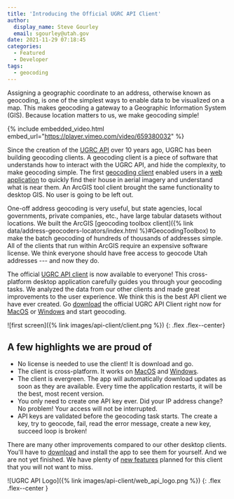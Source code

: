 ```yaml
---
title: 'Introducing the Official UGRC API Client'
author:
  display_name: Steve Gourley
  email: sgourley@utah.gov
date: 2021-11-29 07:18:45
categories:
  - Featured
  - Developer
tags:
  - geocoding
---
```


Assigning a geographic coordinate to an address, otherwise known as geocoding, is one of the simplest ways to enable data to be visualized on a map. This makes geocoding a gateway to a Geographic Information System (GIS). Because location matters to us, we make geocoding simple!

{% include embedded_video.html embed_url="https://player.vimeo.com/video/659380032" %}

Since the creation of the [UGRC API](https://api.mapserv.utah.gov) over 10 years ago, UGRC has been building geocoding clients. A geocoding client is a piece of software that understands how to interact with the UGRC API, and hide the complexity, to make geocoding simple. The first [geocoding client](https://github.com/agrc/kitchen-sink/tree/main/packages/dartboard) enabled users in a [web application](https://atlas.utah.gov) to quickly find their house in aerial imagery and understand what is near them. An ArcGIS tool client brought the same functionality to desktop GIS. No user is going to be left out.

One-off address geocoding is very useful, but state agencies, local governments, private companies, etc., have large tabular datasets without locations. We built the ArcGIS [geocoding toolbox client]({% link data/address-geocoders-locators/index.html %}#GeocodingToolbox) to make the batch geocoding of hundreds of thousands of addresses simple. All of the clients that run within ArcGIS require an expensive software license. We think everyone should have free access to geocode Utah addresses --- and now they do.

The official [UGRC API client](https://github.com/agrc/api-client) is now available to everyone! This cross-platform desktop application carefully guides you through your geocoding tasks. We analyzed the data from our other clients and made great improvements to the user experience. We think this is the best API client we have ever created. Go [download](https://github.com/agrc/api-client/releases) the official UGRC API Client right now for [MacOS](https://github.com/agrc/api-client/releases/download/v1.5.2/UGRC.API.Client-1.5.2-x64.dmg) or [Windows](https://github.com/agrc/api-client/releases/download/v1.5.2/ugrc-api-client-1.5.2-win32-setup.exe) and start geocoding.

![first screen]({% link images/api-client/client.png %})
{: .flex .flex--center}

## A few highlights we are proud of

- No license is needed to use the client! It is download and go.
- The client is cross-platform. It works on [MacOS](https://github.com/agrc/api-client/releases/download/v1.5.2/UGRC.API.Client-1.5.2-x64.dmg) and [Windows](https://github.com/agrc/api-client/releases/download/v1.5.2/ugrc-api-client-1.5.2-win32-setup.exe).
- The client is evergreen. The app will automatically download updates as soon as they are available. Every time the application restarts, it will be the best, most recent version.
- You only need to create one API key ever. Did your IP address change? No problem! Your access will not be interrupted.
- API keys are validated before the geocoding task starts. The create a key, try to geocode, fail, read the error message, create a new key, succeed loop is broken!

There are many other improvements compared to our other desktop clients. You'll have to [download](https://github.com/agrc/api-client/releases) and install the app to see them for yourself. And we are not yet finished. We have plenty of [new features](https://github.com/agrc/api-client/issues) planned for this client that you will not want to miss.

![UGRC API Logo]({% link images/api-client/web_api_logo.png %})
{: .flex .flex--center }
